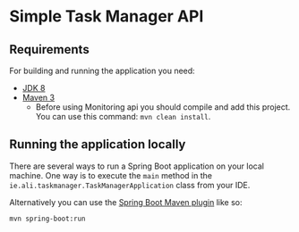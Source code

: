# Simple Task Manager API

## Requirements

For building and running the application you need:

- [JDK 8](https://openjdk.java.net/projects/jdk/8/)
- [Maven 3](https://maven.apache.org)
  - Before using Monitoring api you should compile and add this project. You can use this command: `mvn clean install`.


## Running the application locally

There are several ways to run a Spring Boot application on your local machine. One way is to execute the `main` method in the `ie.ali.taskmanager.TaskManagerApplication` class from your IDE.

Alternatively you can use the [Spring Boot Maven plugin](https://docs.spring.io/spring-boot/docs/current/reference/html/build-tool-plugins-maven-plugin.html) like so:

```shell
mvn spring-boot:run
```

